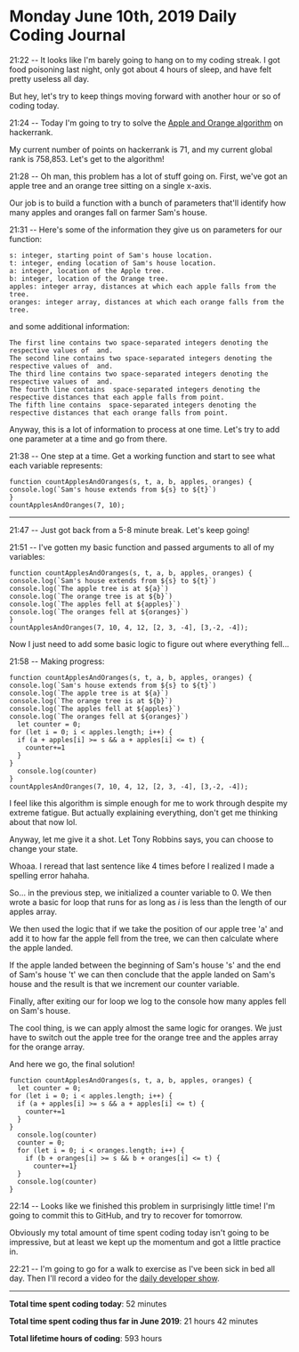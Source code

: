 # Monday June 10th, 2019 Daily Coding Journal
21:22 -- It looks like I'm barely going to hang on to my coding streak. I got food poisoning last night, only got about 4 hours of sleep, and have felt pretty useless all day.

But hey, let's try to keep things moving forward with another hour or so of coding today.

21:24 -- Today I'm going to try to solve the [Apple and Orange algorithm](https://www.hackerrank.com/challenges/apple-and-orange/problem) on hackerrank.

My current number of points on hackerrank is 71, and my current global rank is 758,853. Let's get to the algorithm!

21:28 -- Oh man, this problem has a lot of stuff going on. First, we've got an apple tree and an orange tree sitting on a single x-axis.

Our job is to build a function with a bunch of parameters that'll identify how many apples and oranges fall on farmer Sam's house.

21:31 -- Here's some of the information they give us on parameters for our function:
```
s: integer, starting point of Sam's house location.
t: integer, ending location of Sam's house location.
a: integer, location of the Apple tree.
b: integer, location of the Orange tree.
apples: integer array, distances at which each apple falls from the tree.
oranges: integer array, distances at which each orange falls from the tree.
```
and some additional information:
```
The first line contains two space-separated integers denoting the respective values of  and. 
The second line contains two space-separated integers denoting the respective values of  and. 
The third line contains two space-separated integers denoting the respective values of  and. 
The fourth line contains  space-separated integers denoting the respective distances that each apple falls from point. 
The fifth line contains  space-separated integers denoting the respective distances that each orange falls from point.
```
Anyway, this is a lot of information to process at one time. Let's try to add one parameter at a time and go from there.

21:38 -- One step at a time. Get a working function and start to see what each variable represents:
```
function countApplesAndOranges(s, t, a, b, apples, oranges) {
console.log(`Sam's house extends from ${s} to ${t}`)
}
countApplesAndOranges(7, 10);
```
___
21:47 -- Just got back from a 5-8 minute break. Let's keep going!

21:51 -- I've gotten my basic function and passed arguments to all of my variables:
```
function countApplesAndOranges(s, t, a, b, apples, oranges) {
console.log(`Sam's house extends from ${s} to ${t}`)
console.log(`The apple tree is at ${a}`)
console.log(`The orange tree is at ${b}`)
console.log(`The apples fell at ${apples}`)
console.log(`The oranges fell at ${oranges}`)
}
countApplesAndOranges(7, 10, 4, 12, [2, 3, -4], [3,-2, -4]);
```
Now I just need to add some basic logic to figure out where everything fell...

21:58 -- Making progress:
```
function countApplesAndOranges(s, t, a, b, apples, oranges) {
console.log(`Sam's house extends from ${s} to ${t}`)
console.log(`The apple tree is at ${a}`)
console.log(`The orange tree is at ${b}`)
console.log(`The apples fell at ${apples}`)
console.log(`The oranges fell at ${oranges}`)
  let counter = 0;
for (let i = 0; i < apples.length; i++) {
  if (a + apples[i] >= s && a + apples[i] <= t) {
    counter+=1
  }
}
  console.log(counter)
}
countApplesAndOranges(7, 10, 4, 12, [2, 3, -4], [3,-2, -4]);
```
I feel like this algorithm is simple enough for me to work through despite my extreme fatigue. But actually explaining everything, don't get me thinking about that now lol.

Anyway, let me give it a shot. Let Tony Robbins says, you can choose to change your state.

Whoaa. I reread that last sentence like 4 times before I realized I made a spelling error hahaha.

So... in the previous step, we initialized a counter variable to 0. We then wrote a basic for loop that runs for as long as *i* is less than the length of our apples array. 

We then used the logic that if we take the position of our apple tree 'a' and add it to how far the apple fell from the tree, we can then calculate where the apple landed.

If the apple landed between the beginning of Sam's house 's' and the end of Sam's house 't' we can then conclude that the apple landed on Sam's house and the result is that we increment our counter variable.

Finally, after exiting our for loop we log to the console how many apples fell on Sam's house.

The cool thing, is we can apply almost the same logic for oranges. We just have to switch out the apple tree for the orange tree and the apples array for the orange array.

And here we go, the final solution!
```
function countApplesAndOranges(s, t, a, b, apples, oranges) {
  let counter = 0;
for (let i = 0; i < apples.length; i++) {
  if (a + apples[i] >= s && a + apples[i] <= t) {
    counter+=1
  }
}
  console.log(counter)
  counter = 0;
  for (let i = 0; i < oranges.length; i++) {
    if (b + oranges[i] >= s && b + oranges[i] <= t) {
      counter+=1}
  }
  console.log(counter)
}
```
22:14 -- Looks like we finished this problem in surprisingly little time! I'm going to commit this to GitHub, and try to recover for tomorrow.

Obviously my total amount of time spent coding today isn't going to be impressive, but at least we kept up the momentum and got a little practice in.

22:21 -- I'm going to go for a walk to exercise as I've been sick in bed all day. Then I'll record a video for the [daily developer show](https://www.youtube.com/channel/UCRUPCpCWCL6Mr-0QWNje29Q/videos).
___
**Total time spent coding today**: 52 minutes

**Total time spent coding thus far in June 2019**: 21 hours 42 minutes

**Total lifetime hours of coding**: 593 hours
